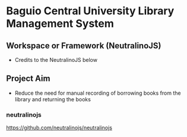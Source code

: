 # Baguio Central University Library Management System

## Workspace or Framework (NeutralinoJS)
  - Credits to the NeutralinoJS below

## Project Aim
  - Reduce the need for manual recording of borrowing books from the library and returning the books



### neutralinojs

  https://github.com/neutralinojs/neutralinojs
